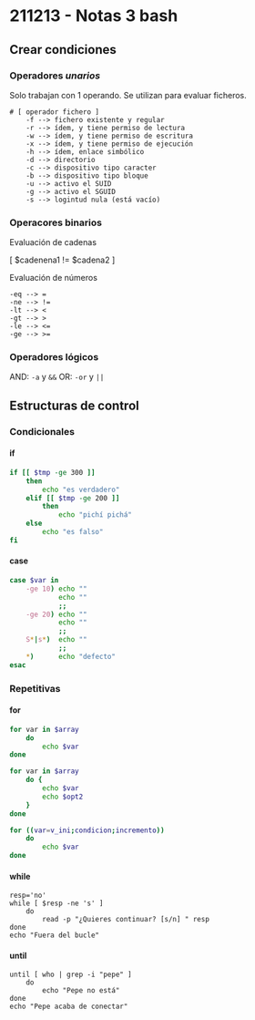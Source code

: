 # 211213 - Notas 3 bash

## Crear condiciones

### Operadores *unarios*

Solo trabajan con 1 operando. Se utilizan para evaluar ficheros. 

```
# [ operador fichero ]
    -f --> fichero existente y regular
    -r --> ídem, y tiene permiso de lectura
    -w --> ídem, y tiene permiso de escritura
    -x --> ídem, y tiene permiso de ejecución
    -h --> ídem, enlace simbólico
    -d --> directorio
    -c --> dispositivo tipo caracter
    -b --> dispositivo tipo bloque
    -u --> activo el SUID
    -g --> activo el SGUID
    -s --> logintud nula (está vacío)
```

### Operacores binarios

Evaluación de cadenas

[ $cadenena1 != $cadena2 ]

Evaluación de números

```
-eq --> =
-ne --> !=
-lt --> <
-gt --> >
-le --> <=
-ge --> >=
```

### Operadores lógicos

AND: `-a` y `&&` 
OR: `-or` y `||`

## Estructuras de control 
### Condicionales

#### if

```bash
if [[ $tmp -ge 300 ]] 
    then
        echo "es verdadero"
    elif [[ $tmp -ge 200 ]]
        then
            echo "pichí pichá"
    else 
        echo "es falso"
fi
```
#### case

```bash
case $var in
    -ge 10) echo ""
            echo ""
            ;;
    -ge 20) echo ""
            echo ""
            ;;
    S*|s*)  echo ""
            ;;
    *)      echo "defecto"
esac
```

### Repetitivas
#### for
```bash
for var in $array
    do
        echo $var
done
```
```bash
for var in $array
    do {
        echo $var
        echo $opt2
    }
done
```
```bash
for ((var=v_ini;condicion;incremento)) 
    do
        echo $var
done
```
#### while
```
resp='no'
while [ $resp -ne 's' ] 
    do
        read -p "¿Quieres continuar? [s/n] " resp
done
echo "Fuera del bucle"
```

#### until

```
until [ who | grep -i "pepe" ]
    do
        echo "Pepe no está"
done
echo "Pepe acaba de conectar"
```
